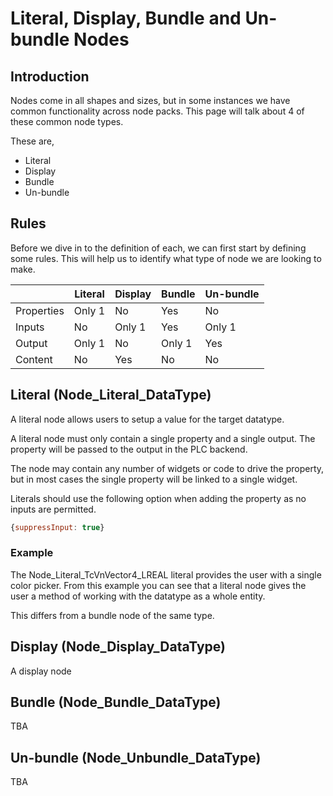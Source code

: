 # Literal, Display, Bundle and Un-bundle Nodes

## Introduction
Nodes come in all shapes and sizes, but in some instances we have common functionality across node packs. This page will talk about 4 of these common node types. 

These are,
* Literal
* Display
* Bundle
* Un-bundle

## Rules
Before we dive in to the definition of each, we can first start by defining some rules.  This will help us to identify what type of node we are looking to make. 

|          |Literal|Display|Bundle|Un-bundle|
|----------|-------|-------|------|---------|
|Properties|Only 1 |No     |Yes   |No       |
|Inputs    |No     |Only 1 |Yes   |Only 1   |
|Output    |Only 1 |No     |Only 1|Yes      |
|Content   |No     |Yes    |No    |No       |

## Literal (Node_Literal_DataType)
A literal node allows users to setup a value for the target datatype. 

A literal node must only contain a single property and a single output.  The property will be passed to the output in the PLC backend. 

The node may contain any number of widgets or code to drive the property, but in most cases the single property will be linked to a single widget.  

Literals should use the following option when adding the property as no inputs are permitted.
```javascript
{suppressInput: true}
```

### Example
The Node_Literal_TcVnVector4_LREAL literal provides the user with a single color picker.  From this example you can see that a literal node gives the user a method of working with the datatype as a whole entity.  

This differs from a bundle node of the same type.

## Display (Node_Display_DataType)
A display node 

## Bundle (Node_Bundle_DataType)
TBA

## Un-bundle (Node_Unbundle_DataType)
TBA